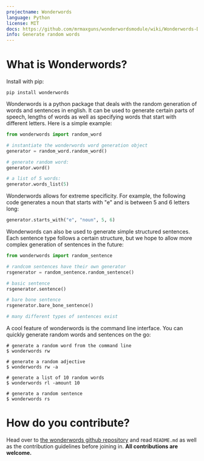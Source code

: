 ```yaml
---
projectname: Wonderwords
language: Python
license: MIT
docs: https://github.com/mrmaxguns/wonderwordsmodule/wiki/Wonderwords-Documentation
info: Generate random words
---
```


# What is Wonderwords?

Install with pip:

```
pip install wonderwords
```

Wonderwords is a python package that deals with the random generation of words and sentences in english. It can be used to generate certain parts of speech, lengths of words as well as specifying words that start with different letters. Here is a simple example:

```python
from wonderwords import random_word

# instantiate the wonderwords word generation object
generator = random_word.random_word()

# generate random word:
generator.word()

# a list of 5 words:
generator.words_list(5)
```

Wonderwords allows for extreme specificity. For example, the following code generates a noun that starts with "e" and is between 5 and 6 letters long:

```python
generator.starts_with("e", "noun", 5, 6)
```

Wonderwords can also be used to generate simple structured sentences. Each sentence type follows a certain structure, but we hope to allow more complex generation of sentences in the future:

```python
from wonderwords import random_sentence

# randcom sentences have their own generator
rsgenerator = random_sentence.random_sentence()

# basic sentence
rsgenerator.sentence()

# bare bone sentence
rsgenerator.bare_bone_sentence()

# many different types of sentences exist
```
A cool feature of wonderwords is the command line interface. You can quickly generate random words and sentences on the go:

```
# generate a random word from the command line
$ wonderwords rw

# generate a random adjective
$ wonderwords rw -a

# generate a list of 10 random words
$ wonderwords rl -amount 10

# generate a random sentence
$ wonderwords rs
```

# How do you contribute?
Head over to [the wonderwords github repository](github.com/mrmaxguns/wonderwordsmodule) and read `README.md` as well as the contribution guidelines before joining in. **All contributions are welcome.**
